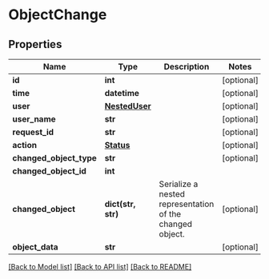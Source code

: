 # ObjectChange

## Properties
Name | Type | Description | Notes
------------ | ------------- | ------------- | -------------
**id** | **int** |  | [optional] 
**time** | **datetime** |  | [optional] 
**user** | [**NestedUser**](NestedUser.md) |  | [optional] 
**user_name** | **str** |  | [optional] 
**request_id** | **str** |  | [optional] 
**action** | [**Status**](Status.md) |  | [optional] 
**changed_object_type** | **str** |  | [optional] 
**changed_object_id** | **int** |  | 
**changed_object** | **dict(str, str)** |          Serialize a nested representation of the changed object.          | [optional] 
**object_data** | **str** |  | [optional] 

[[Back to Model list]](../README.md#documentation-for-models) [[Back to API list]](../README.md#documentation-for-api-endpoints) [[Back to README]](../README.md)


